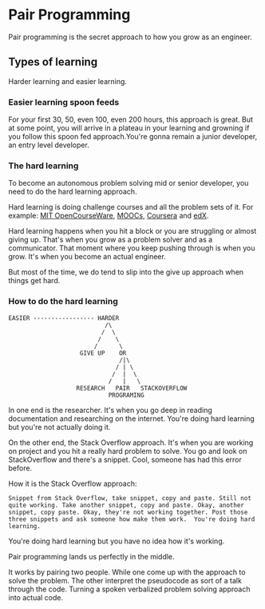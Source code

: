 # Pair Programming

Pair programming is the secret approach to how you grow as an engineer.

## Types of learning 
Harder learning and easier learning. 

### Easier learning spoon feeds

For your first 30, 50, even 100, even 200 hours, this approach is great. But at some point, you will arrive in a plateau in your learning and growning if you follow this spoon fed approach.You're gonna remain a junior developer, an entry level developer. 

### The hard learning

To become an autonomous problem solving mid or senior developer, you need to do the hard learning approach.

Hard learning is doing challenge courses and all the problem sets of it. For example: [MIT OpenCourseWare](https://ocw.mit.edu/index.htm), [MOOCs](http://mooc.org/), [Coursera](https://www.coursera.org/) and [edX](https://www.edx.org/). 

Hard learning happens when you hit a block or you are struggling or almost giving up. That's when you grow as a problem solver and as a communicator. That moment where you keep pushing through is when you grow. It's when you become an actual engineer.

But most of the time, we do tend to slip into the give up approach when things get hard.

### How to do the hard learning

    EASIER ----------------- HARDER    
                               /\
                              /  \
                             /    \
                            /      \
                        GIVE UP    OR
                                   /|\
                                  / | \
                                 /  |  \
                                /   |   \
                       RESEARCH   PAIR   STACKOVERFLOW
                                PROGRAMING
 


In one end is the researcher. It's when you go deep in reading documentation and researching on the internet. You're doing hard learning but you're not actually doing it.

On the other end, the Stack Overflow approach. It's when you are working on project and you hit a really hard problem to solve. You go and look on StackOverflow and there's a snippet. Cool, someone has had this error before.

How it is the Stack Overflow approach:

    Snippet from Stack Overflow, take snippet, copy and paste. Still not quite working. Take another snippet, copy and paste. Okay, another snippet, copy paste. Okay, they're not working together. Post those three snippets and ask someone how make them work.  You're doing hard learning.

You're doing hard learning but you have no idea how it's working.

Pair programming lands us perfectly in the middle.

It works by pairing two people. While one come up with the approach to solve the problem. The other interpret the pseudocode as sort of a talk through the code. Turning a spoken verbalized problem solving approach into actual code.
